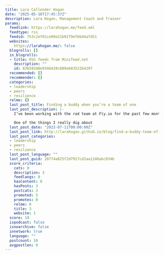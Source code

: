 ```yaml
---
title: Lara Callender Hogan
date: "2025-05-16T17:45:37Z"
description: Lara Hogan, Management Coach and Trainer
params:
  feedlink: https://larahogan.me/feed.xml
  feedtype: rss
  feedid: 753c2ef01ce99e21b92f9ef6bd4afd51
  websites:
    https://larahogan.me/: false
  blogrolls: []
  in_blogrolls:
  - title: RSS feeds from Minifeed.net
    description: ""
    id: 83b59248e9346428c889eb03522b4297
  recommended: []
  recommender: []
  categories:
  - leadership
  - peers
  - resilience
  relme: {}
  last_post_title: Finding a buddy when you’re a team of one
  last_post_description: |-
    I’ve been working with the rad team at Fly.io for the past few months as a fractional VPE, mainly focusing on management-y and culture stuff as the team grows.

    One of the things I really dig about
  last_post_date: "2023-07-11T00:00:00Z"
  last_post_link: http://larahogan.github.io/blog/find-a-buddy-team-of-one/
  last_post_categories:
  - leadership
  - peers
  - resilience
  last_post_language: ""
  last_post_guid: 20774a825f2d7917cd2aa1246abc934b
  score_criteria:
    cats: 0
    description: 3
    feedlangs: 0
    hasContent: 0
    hasPosts: 3
    postcats: 3
    promoted: 5
    promotes: 0
    relme: 0
    title: 3
    website: 1
  score: 18
  ispodcast: false
  isnoarchive: false
  innetwork: true
  language: ""
  postcount: 10
  avgpostlen: 0
---
```

